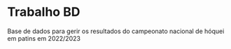 # Trabalho BD
Base de dados para gerir os resultados do campeonato nacional de hóquei em patins em 2022/2023
